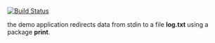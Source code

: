 [![Build Status](https://travis-ci.org/NeverMore27/lab10.svg?branch=master)](https://travis-ci.org/NeverMore27/lab10)

the demo application redirects data from stdin to a file **log.txt** using a package **print**.
